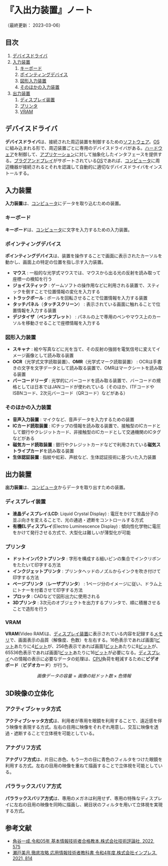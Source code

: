 # 『入出力装置』ノート

（最終更新： 2023-03-06）


## 目次

1. [デバイスドライバ](#デバイスドライバ)
1. [入力装置](#入力装置)
	1. [キーボード](#キーボード)
	1. [ポインティングデバイス](#ポインティングデバイス)
	1. [図形入力装置](#図形入力装置)
	1. [そのほかの入力装置](#そのほかの入力装置)
1. [出力装置](出力装置)
	1. [ディスプレイ装置](#ディスプレイ装置)
	1. [プリンタ](#プリンタ)
	1. [VRAM](#vram)


## デバイスドライバ

**デバイスドライバ**は、接続された周辺装置を制御するための[ソフトウェア](../../../software/_/chapters/basic_knowledge_of_software.md#ソフトウェア)。[OS](../../../software/_/chapters/operation_system.md#オペレーティングシステム)に組み込まれる形で、周辺装置ごとに専用のデバイスドライバがある。[ハードウェア](./hardware.md#ハードウェア)を制御して、[アプリケーション](../../../software/_/chapters/basic_knowledge_of_software.md#応用ソフトウェア)に対して抽象化したインタフェースを提供する。[プラグアンドプレイ](./bus.md#プラグアンドプレイ)がサポートされている[OS](../../../software/_/chapters/operation_system.md#オペレーティングシステム)であれば、[コンピュータ](../../../_/chapters/computer.md#コンピュータ)に周辺機器が接続されるとそれを認識して自動的に適切なデバイスドライバをインストールする。


## 入力装置

**入力装置**は、[コンピュータ](../../../_/chapters/computer.md#コンピュータ)にデータを取り込むための装置。

### キーボード

**キーボード**は、[コンピュータ](../../../_/chapters/computer.md#コンピュータ)に文字を入力するための入力装置。

### ポインティングデバイス

**ポインティングデバイス**は、装置を操作することで画面に表示されたカーソルを動かし、画面上の特定の位置を指し示す入力装置。

- **マウス** : 一般的な光学式マウスでは、マウスから出る光の反射を読み取って座標一の検知を行う
- **ジョイスティック** : ゲームソフトの操作用などに利用される装置で、スティックを倒すことで位置情報の変化を入力する
- **トラックボール** : ボールを回転させることで位置情報を入力する装置
- **タッチパネル**（**タッチスクリーン**） : 表示されている画面に触れることで位置情報を入力する装置
- **デジタイザ**（**ペンタブレット**） : パネルの上で専用のペンやマウス上のカーソルを移動させることで座標情報を入力する

### 図形入力装置

- **スキャナ** : 絵や写真などに光を当て、その反射の強弱を電気信号に変えてイメージ画像として読み取る装置
- **OCR**（光学式文字読取装置）、**OMR**（光学式マーク読取装置） : OCRは手書きの文字を文字データとして読み取る装置で、OMRはマークシートを読み取る装置
- **バーコードリーダ** : 光学的にバーコードを読み取る装置で、バーコードの規格としては日本ではJANコードが使われている（そのほか、ITFコードやISBNコード、2次元バーコード（QRコード）などがある）

### そのほかの入力装置

- **音声入力装置** : マイクなど、音声データを入力するための装置
- **ICカード読取装置** : ICチップの情報を読み取る装置で、接触型のICカードとして銀行やクレジットカード、非接触型のICカードとして交通機関のICタグなどがある
- **磁気カード読取装置** : 銀行やクレジットカードなどで利用されている**磁気ストライプカード**を読み取る装置
- **生体認証装置** : 指紋や虹彩、声紋など、生体認証技術に基づいた入力装置


## 出力装置

**出力装置**は、[コンピュータ](../../../_/chapters/computer.md#コンピュータ)からデータを取り出すための装置。

### ディスプレイ装置

- **液晶ディスプレイ**(**LCD**: Liquid Crystal Display) : 電圧をかけて液晶分子の並ぶ向きを変えることで、光の通過・遮断をコントロールする方式
- **有機ELディスプレイ**(Electro Luminescence Display) : 傾向性化学物に電圧をかけて発行させる方式で、大型化は難しいが薄型化が可能

### プリンタ

- **ドットインパクトプリンタ** : 字形を構成する細いピンの集合でインクリボンをたたいて印字する方法
- **インクジェットプリンタ** : プリンタヘッドのノズルからインクを吹き付けて印字する方法
- **ページプリンタ**（**レーザプリンタ**） : 1ページ分のイメージに従い、ドラム上にトナーを付着させて印字する方法
- **プロッタ** : CADなどで図形出力に使用される
- **3Dプリンタ** : 3次元のオブジェクトを出力するプリンタで、順に積層させることで造形を行う

### VRAM

**VRAM**(Video RAM)は、[ディスプレイ装置](#ディスプレイ装置)に表示されている内容を記録する[メモリ](./memory.md#メモリ)で、画面表示の品質（解像度、色数）を左右する。16色表示であれば画面1[ビット](../../../../basics/_/chapters/computer_and_number.md#ビット)あたりに4[ビット](../../../../basics/_/chapters/computer_and_number.md#ビット)が、256色表示であれば画面1[ビット](../../../../basics/_/chapters/computer_and_number.md#ビット)あたりに8[ビット](../../../../basics/_/chapters/computer_and_number.md#ビット)が、65536色表示であれば画面1[ビット](../../../../basics/_/chapters/computer_and_number.md#ビット)あたりに16[ビット](../../../../basics/_/chapters/computer_and_number.md#ビット)が必要になる。[ディスプレイ](#ディスプレイ装置)への情報の表示に必要なデータの処理は、[CPU](./processor.md#cpu)負荷を軽減するために**ビデオボード**（**ビデオカード**）が行う。

```math
画像データの容量 = 画像の総ドット数 \times 色情報
```


## 3D映像の立体化

### アクティブシャッタ方式

**アクティブシャッタ方式**は、利用者が専用を眼鏡を利用することで、遠近感を伴う映像を表現する方式。左右の目用に映像をそれぞれ用意し、交互に映像を透過・遮断することで立体視を可能としている。

### アナグリフ方式

**アナグリフ方式**は、片目に赤色、もう一方の目に青色のフィルタをつけた眼鏡を利用する方式。左右の目用の映像を重ねて描画することで立体視を可能としている。

### パララックスバリア方式

**パララックスバリア方式**は、専用のメガネは利用せず、専用の特殊なディスプレイに左右の目用の映像を同時に描画し、網目状のフィルタを用いて立体視を実現する方式。


## 参考文献

- [角谷一成.令和05年 基本情報技術者合格教本.株式会社技術評論社, 2022, 575](https://gihyo.jp/book/2022/978-4-297-13164-7)
- [瀬戸美月.徹底攻略 応用情報技術者教科書 令和4年度.株式会社インプレス, 2021, 814](https://book.impress.co.jp/books/1121101057)
